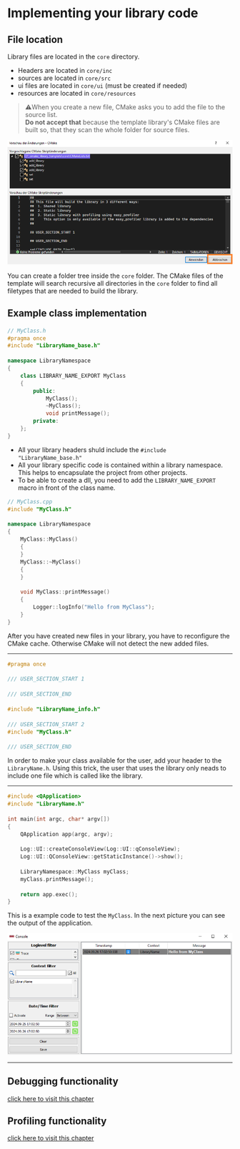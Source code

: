 # Implementing your library code



## File location
Library files are located in the `core` directory.
* Headers are located in `core/inc`
* sources are located in `core/src`
* ui files are located in `core/ui` (must be created if needed)
* resources are located in `core/resources`
  
> ⚠️When you create a new file, CMake asks you to add the file to the source list. <br>
**Do not accept that** because the template library's CMake files are built so, that they scan the whole folder for source files. 

<div style="text-align: center;">
    <img src="Images/CreateNewFile.png" alt="Overview" width="800"/>
</div>

You can create a folder tree inside the `core` folder. The CMake files of the template will search recursive all directories in the `core` folder to find all filetypes that are needed to build the library.

## Example class implementation

``` C++ 
// MyClass.h
#pragma once
#include "LibraryName_base.h"

namespace LibraryNamespace
{
    class LIBRARY_NAME_EXPORT MyClass
    {
        public:
            MyClass();
            ~MyClass(); 
    	    void printMessage();
    	private:
    };
}
```
* All your library headers shuld include the `#include "LibraryName_base.h"`
* All your library specific code is contained within a library namespace. This helps to encapsulate the project from other projects.
* To be able to create a dll, you need to add the `LIBRARY_NAME_EXPORT` macro in front of the class name.

``` C++
// MyClass.cpp
#include "MyClass.h"

namespace LibraryNamespace
{
    MyClass::MyClass()
    {
    }   
    MyClass::~MyClass()
    {
    }

    void MyClass::printMessage()
    {
    	Logger::logInfo("Hello from MyClass");
    }
}
```
After you have created new files in your library, you have to reconfigure the CMake cache. 
Otherwise CMake will not detect the new added files.

---
``` C++
#pragma once

/// USER_SECTION_START 1

/// USER_SECTION_END

#include "LibraryName_info.h"

/// USER_SECTION_START 2
#include "MyClass.h"

/// USER_SECTION_END
```
In order to make your class available for the user, add your header to the `LibraryName.h`.
Using this trick, the user that uses the library only neads to include one file which is called like the library.

---

``` C++
#include <QApplication>
#include "LibraryName.h"

int main(int argc, char* argv[])
{
	QApplication app(argc, argv);

	Log::UI::createConsoleView(Log::UI::qConsoleView);
	Log::UI::QConsoleView::getStaticInstance()->show();

	LibraryNamespace::MyClass myClass;
	myClass.printMessage();

	return app.exec();
}
```
This is a example code to test the `MyClass`.
In the next picture you can see the output of the application.

<div style="text-align: center;">
    <img src="Images/SimpleClassPrintToConsole.png" alt="Overview" width="800"/>
</div>

---

## Debugging functionality
[click here to visit this chapter](loggerIntegration.md)

## Profiling functionality
[click here to visit this chapter](EasyProfilerIntegration.md)